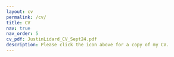 ```yaml
---
layout: cv
permalink: /cv/
title: CV
nav: true
nav_order: 5
cv_pdf: JustinLidard_CV_Sept24.pdf
description: Please click the icon above for a copy of my CV.
---
```

